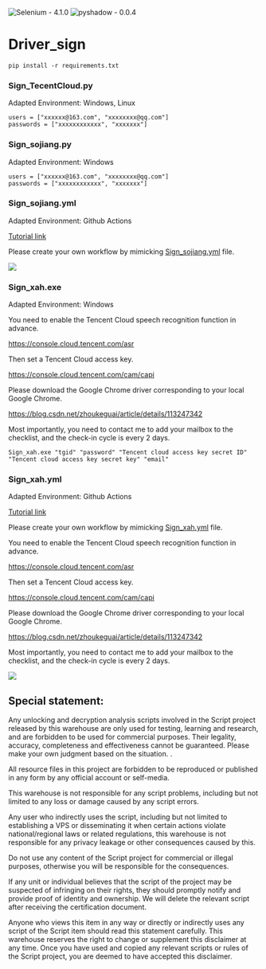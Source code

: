 ![Selenium - 4.1.0](https://img.shields.io/static/v1?label=Selenium&message=4.1.0&color=success&logo=Selenium)
![pyshadow - 0.0.4](https://img.shields.io/static/v1?label=pyshadow&message=0.0.4&color=success&logo=pyshadow)

# Driver_sign 

```
pip install -r requirements.txt
```

### Sign_TecentCloud.py

Adapted Environment: Windows, Linux

```
users = ["xxxxxx@163.com", "xxxxxxxx@qq.com"]
passwords = ["xxxxxxxxxxxx", "xxxxxxx"]
```

### Sign_sojiang.py

Adapted Environment: Windows

```
users = ["xxxxxx@163.com", "xxxxxxxx@qq.com"]
passwords = ["xxxxxxxxxxxx", "xxxxxxx"]
```

### Sign_sojiang.yml

Adapted Environment: Github Actions

[Tutorial link](https://lo-victoria.com/github-actions-101-creating-your-first-workflow#Create%20your%20First%20Workflow)

Please create your own workflow by mimicking [Sign_sojiang.yml](https://github.com/spiritLHL/Driver_sign/blob/master/Sign_sojiang.yml) file.

![](https://cdn.jsdelivr.net/gh/spiritLHL/tuchuang@master/QQ%E5%9B%BE%E7%89%8720220110164439.png)

### Sign_xah.exe

Adapted Environment: Windows

You need to enable the Tencent Cloud speech recognition function in advance.

https://console.cloud.tencent.com/asr

Then set a Tencent Cloud access key.

https://console.cloud.tencent.com/cam/capi

Please download the Google Chrome driver corresponding to your local Google Chrome.

https://blog.csdn.net/zhoukeguai/article/details/113247342

Most importantly, you need to contact me to add your mailbox to the checklist, and the check-in cycle is every 2 days.

```
Sign_xah.exe "tgid" "password" "Tencent cloud access key secret ID" "Tencent cloud access key secret key" "email"
```

### Sign_xah.yml

Adapted Environment: Github Actions

[Tutorial link](https://lo-victoria.com/github-actions-101-creating-your-first-workflow#Create%20your%20First%20Workflow)

Please create your own workflow by mimicking [Sign_xah.yml](https://github.com/spiritLHL/Driver_sign/blob/master/Sign_xah.yml) file.

You need to enable the Tencent Cloud speech recognition function in advance.

https://console.cloud.tencent.com/asr

Then set a Tencent Cloud access key.

https://console.cloud.tencent.com/cam/capi

Please download the Google Chrome driver corresponding to your local Google Chrome.

https://blog.csdn.net/zhoukeguai/article/details/113247342

Most importantly, you need to contact me to add your mailbox to the checklist, and the check-in cycle is every 2 days.

![](https://cdn.jsdelivr.net/gh/spiritLHL/tuchuang@master/xah.png)

## Special statement:

Any unlocking and decryption analysis scripts involved in the Script project released by this warehouse are only used for testing, learning and research, and are forbidden to be used for commercial purposes. Their legality, accuracy, completeness and effectiveness cannot be guaranteed. Please make your own judgment based on the situation. .

All resource files in this project are forbidden to be reproduced or published in any form by any official account or self-media.

This warehouse is not responsible for any script problems, including but not limited to any loss or damage caused by any script errors.

Any user who indirectly uses the script, including but not limited to establishing a VPS or disseminating it when certain actions violate national/regional laws or related regulations, this warehouse is not responsible for any privacy leakage or other consequences caused by this.

Do not use any content of the Script project for commercial or illegal purposes, otherwise you will be responsible for the consequences.

If any unit or individual believes that the script of the project may be suspected of infringing on their rights, they should promptly notify and provide proof of identity and ownership. We will delete the relevant script after receiving the certification document.

Anyone who views this item in any way or directly or indirectly uses any script of the Script item should read this statement carefully. This warehouse reserves the right to change or supplement this disclaimer at any time. Once you have used and copied any relevant scripts or rules of the Script project, you are deemed to have accepted this disclaimer.
